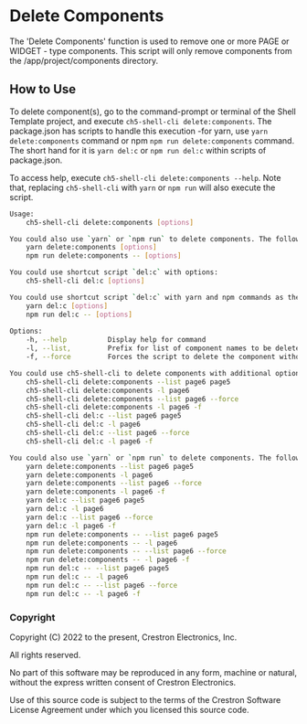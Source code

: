 # Delete Components

The 'Delete Components' function is used to remove one or more PAGE or WIDGET - type components. This script will only remove components from the /app/project/components directory.

## How to Use

To delete component(s), go to the command-prompt or terminal of the Shell Template project, and execute `ch5-shell-cli delete:components`.
The package.json has scripts to handle this execution -for yarn, use `yarn delete:components` command or npm  `npm run delete:components` command. The short hand for it is `yarn del:c` or `npm run del:c` within scripts of package.json.

To access help, execute `ch5-shell-cli delete:components --help`. Note that, replacing `ch5-shell-cli` with `yarn` or `npm run` will also execute the script.

```bash
Usage: 
    ch5-shell-cli delete:components [options]

You could also use `yarn` or `npm run` to delete components. The following are the commands:
    yarn delete:components [options]
    npm run delete:components -- [options]

You could use shortcut script `del:c` with options:
    ch5-shell-cli del:c [options]

You could use shortcut script `del:c` with yarn and npm commands as the following:
    yarn del:c [options]
    npm run del:c -- [options]
    
Options:
    -h, --help          Display help for command
    -l, --list,         Prefix for list of component names to be deleted
    -f, --force         Forces the script to delete the component without asking for a confirmation

You could use ch5-shell-cli to delete components with additional options. The following are some examples:
    ch5-shell-cli delete:components --list page6 page5
    ch5-shell-cli delete:components -l page6
    ch5-shell-cli delete:components --list page6 --force
    ch5-shell-cli delete:components -l page6 -f
    ch5-shell-cli del:c --list page6 page5
    ch5-shell-cli del:c -l page6
    ch5-shell-cli del:c --list page6 --force
    ch5-shell-cli del:c -l page6 -f

You could also use `yarn` or `npm run` to delete components. The following are the commands:
    yarn delete:components --list page6 page5
    yarn delete:components -l page6
    yarn delete:components --list page6 --force
    yarn delete:components -l page6 -f
    yarn del:c --list page6 page5
    yarn del:c -l page6
    yarn del:c --list page6 --force
    yarn del:c -l page6 -f
    npm run delete:components -- --list page6 page5
    npm run delete:components -- -l page6
    npm run delete:components -- --list page6 --force
    npm run delete:components -- -l page6 -f
    npm run del:c -- --list page6 page5
    npm run del:c -- -l page6
    npm run del:c -- --list page6 --force
    npm run del:c -- -l page6 -f

```

### Copyright

Copyright (C) 2022 to the present, Crestron Electronics, Inc.

All rights reserved.

No part of this software may be reproduced in any form, machine
or natural, without the express written consent of Crestron Electronics.

Use of this source code is subject to the terms of the Crestron Software License Agreement
under which you licensed this source code.